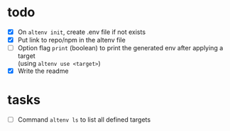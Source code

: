 # todo 
- [x] On `altenv init`, create .env file if not exists
- [x] Put link to repo/npm in the altenv file
- [ ] Option flag `print` (boolean) to print the generated env after applying a target  
  (using `altenv use <target>`)
- [x] Write the readme

# tasks
- [ ] Command `altenv ls` to list all defined targets
